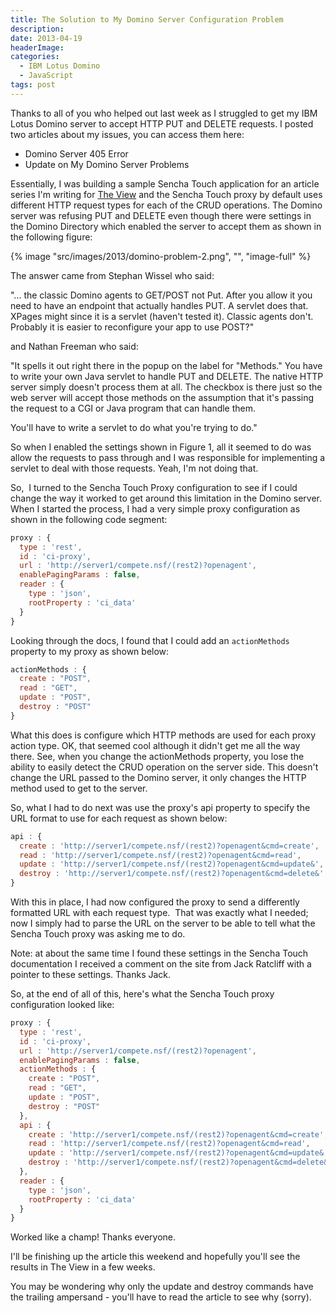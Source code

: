 ```yaml
---
title: The Solution to My Domino Server Configuration Problem
description: 
date: 2013-04-19
headerImage: 
categories: 
  - IBM Lotus Domino
  - JavaScript  
tags: post
---
```


Thanks to all of you who helped out last week as I struggled to get my IBM Lotus Domino server to accept HTTP PUT and DELETE requests. I posted two articles about my issues, you can access them here:

* Domino Server 405 Error
* Update on My Domino Server Problems

Essentially, I was building a sample Sencha Touch application for an article series I'm writing for [The View](https://eview.com) and the Sencha Touch proxy by default uses different HTTP request types for each of the CRUD operations. The Domino server was refusing PUT and DELETE even though there were settings in the Domino Directory which enabled the server to accept them as shown in the following figure:

{% image "src/images/2013/domino-problem-2.png", "", "image-full" %}

The answer came from Stephan Wissel who said:

"... the classic Domino agents to GET/POST not Put. After you allow it you need to have an endpoint that actually handles PUT. A servlet does that. XPages might since it is a servlet (haven't tested it). Classic agents don't. Probably it is easier to reconfigure your app to use POST?"

and Nathan Freeman who said:

"It spells it out right there in the popup on the label for "Methods." You have to write your own Java servlet to handle PUT and DELETE. The native HTTP server simply doesn't process them at all. The checkbox is there just so the web server will accept those methods on the assumption that it's passing the request to a CGI or Java program that can handle them.

You'll have to write a servlet to do what you're trying to do."

So when I enabled the settings shown in Figure 1, all it seemed to do was allow the requests to pass through and I was responsible for implementing a servlet to deal with those requests. Yeah, I'm not doing that.

So,  I turned to the Sencha Touch Proxy configuration to see if I could change the way it worked to get around this limitation in the Domino server. When I started the process, I had a very simple proxy configuration as shown in the following code segment:

```js
proxy : {  
  type : 'rest',  
  id : 'ci-proxy',  
  url : 'http://server1/compete.nsf/(rest2)?openagent',  
  enablePagingParams : false,  
  reader : {  
    type : 'json',  
    rootProperty : 'ci_data'  
  }  
}
```

Looking through the docs, I found that I could add an `actionMethods` property to my proxy as shown below:

```js
actionMethods : {  
  create : "POST",  
  read : "GET",  
  update : "POST",  
  destroy : "POST"  
}
```

What this does is configure which HTTP methods are used for each proxy action type. OK, that seemed cool although it didn't get me all the way there. See, when you change the actionMethods property, you lose the ability to easily detect the CRUD operation on the server side. This doesn't change the URL passed to the Domino server, it only changes the HTTP method used to get to the server.

So, what I had to do next was use the proxy's api property to specify the URL format to use for each request as shown below:

```js
api : {  
  create : 'http://server1/compete.nsf/(rest2)?openagent&cmd=create',  
  read : 'http://server1/compete.nsf/(rest2)?openagent&cmd=read',  
  update : 'http://server1/compete.nsf/(rest2)?openagent&cmd=update&',  
  destroy : 'http://server1/compete.nsf/(rest2)?openagent&cmd=delete&'  
}
```

With this in place, I had now configured the proxy to send a differently formatted URL with each request type.  That was exactly what I needed; now I simply had to parse the URL on the server to be able to tell what the Sencha Touch proxy was asking me to do.

Note: at about the same time I found these settings in the Sencha Touch documentation I received a comment on the site from Jack Ratcliff with a pointer to these settings. Thanks Jack.

So, at the end of all of this, here's what the Sencha Touch proxy configuration looked like:

```js
proxy : {  
  type : 'rest',  
  id : 'ci-proxy',  
  url : 'http://server1/compete.nsf/(rest2)?openagent',  
  enablePagingParams : false,  
  actionMethods : {  
    create : "POST",  
    read : "GET",  
    update : "POST",  
    destroy : "POST"  
  },  
  api : {  
    create : 'http://server1/compete.nsf/(rest2)?openagent&cmd=create',  
    read : 'http://server1/compete.nsf/(rest2)?openagent&cmd=read',  
    update : 'http://server1/compete.nsf/(rest2)?openagent&cmd=update&',  
    destroy : 'http://server1/compete.nsf/(rest2)?openagent&cmd=delete&'  
  },  
  reader : {  
    type : 'json',  
    rootProperty : 'ci_data'  
  }  
}
```

Worked like a champ! Thanks everyone.

I'll be finishing up the article this weekend and hopefully you'll see the results in The View in a few weeks.

You may be wondering why only the update and destroy commands have the trailing ampersand - you'll have to read the article to see why (sorry).